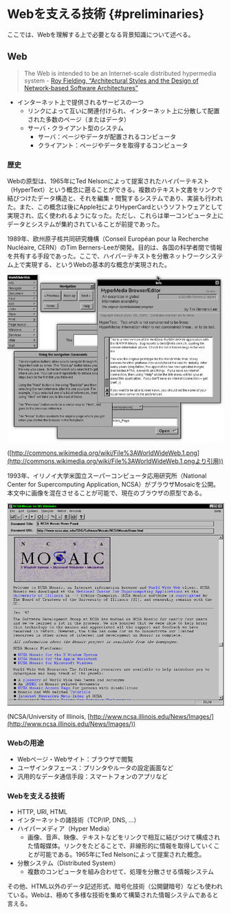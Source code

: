# Webを支える技術 {#preliminaries}

ここでは、Webを理解する上で必要となる背景知識について述べる。

## Web

> The Web is intended to be an Internet-scale distributed hypermedia system - [Roy Fielding, “Architectural Styles and the Design of Network-based Software Architectures”](http://www.ics.uci.edu/~fielding/pubs/dissertation/top.htm)

* インターネット上で提供されるサービスの一つ
  * リンクによって互いに関連付けられ、インターネット上に分散して配置された多数のページ（またはデータ）
  * サーバ・クライアント型のシステム
    * サーバ：ページやデータが配置されるコンピュータ
    * クライアント：ページやデータを取得するコンピュータ

### 歴史

Webの原型は、1965年にTed Nelsonによって提案されたハイパーテキスト（HyperText）という概念に遡ることができる。複数のテキスト文書をリンクで結びつけたデータ構造と、それを編集・閲覧するシステムであり、実装も行われた。また、この概念は後にApple社によりHyperCardというソフトウェアとして実現され、広く使われるようになった。ただし、これらは単一コンピュータ上にデータとシステムが集約されていることが前提であった。

1989年、欧州原子核共同研究機構（Conseil Européan pour la Recherche Nucléaire, CERN）のTim Berners-Leeが開発。目的は、各国の科学者間で情報を共有する手段であった。ここで、ハイパーテキストを分散ネットワークシステム上で実現する、というWebの基本的な概念が実現された。

![](web/image03.png)

([http://commons.wikimedia.org/wiki/File%3AWorldWideWeb.1.png](http://commons.wikimedia.org/wiki/File%3AWorldWideWeb.1.pngより引用))

1993年、イリノイ大学米国立スーパーコンピュータ応用研究所（National Center for Supercomputing Application, NCSA）がブラウザMosaicを公開。本文中に画像を混在させることが可能で、現在のブラウザの原型である。

![](web/image00.png)

(NCSA/University of Illinois, [http://www.ncsa.illinois.edu/News/Images/](http://www.ncsa.illinois.edu/News/Images/))

### Webの用途

* Webページ・Webサイト：ブラウザで閲覧
* ユーザインタフェース：プリンタやルータの設定画面など
* 汎用的なデータ通信手段：スマートフォンのアプリなど

### Webを支える技術

* HTTP, URI, HTML
* インターネットの諸技術（TCP/IP, DNS, …）
* ハイパーメディア（Hyper Media）
  * 画像、音声、映像、テキストなどをリンクで相互に結びつけて構成された情報媒体。リンクをたどることで、非線形的に情報を取得していくことが可能である。1965年にTed Nelsonによって提案された概念。
* 分散システム（Distributed System）
  * 複数のコンピュータを組み合わせて、処理を分散させる情報システム

その他、HTML以外のデータ記述形式、暗号化技術（公開鍵暗号）なども使われている。Webは、極めて多様な技術を集めて構築された情報システムであると言える。
